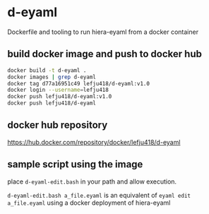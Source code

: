 # d-eyaml

Dockerfile and tooling to run hiera-eyaml from a docker container

## build docker image and push to docker hub

```bash
docker build -t d-eyaml .
docker images | grep d-eyaml
docker tag d77a16951c49 lefju418/d-eyaml:v1.0
docker login --username=lefju418
docker push lefju418/d-eyaml:v1.0
docker push lefju418/d-eyaml
```

## docker hub repository

https://hub.docker.com/repository/docker/lefju418/d-eyaml

## sample script using the image

place `d-eyaml-edit.bash` in your path and allow execution.

`d-eyaml-edit.bash a_file.eyaml` is an equivalent of `eyaml edit a_file.eyaml` using a docker deployment of hiera-eyaml
